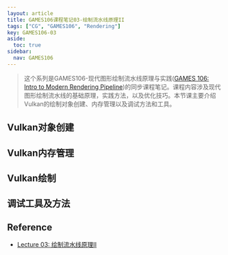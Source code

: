 ```yaml
---
layout: article
title: GAMES106课程笔记03-绘制流水线原理II
tags: ["CG", "GAMES106", "Rendering"]
key: GAMES106-03
aside:
  toc: true
sidebar:
  nav: GAMES106
---
```


> 这个系列是GAMES106-现代图形绘制流水线原理与实践([GAMES 106: Intro to Modern Rendering Pipeline](https://zju-rendering.github.io/games106/))的同步课程笔记。课程内容涉及现代图形绘制流水线的基础原理，实践方法，以及优化技巧。本节课主要介绍Vulkan的绘制对象创建、内存管理以及调试方法和工具。
<!--more-->

## Vulkan对象创建

## Vulkan内存管理

## Vulkan绘制

## 调试工具及方法

## Reference

- [Lecture 03: 绘制流水线原理II](https://www.bilibili.com/video/BV1Uo4y1J7ie?p=3&vd_source=7a2542c6c909b3ee1fab551277360826)